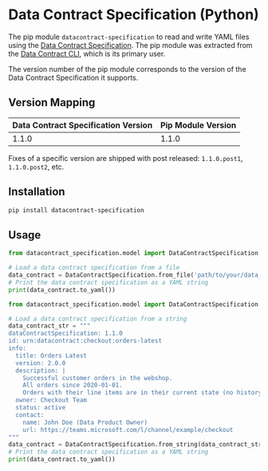 # Data Contract Specification (Python)

The pip module `datacontract-specification` to read and write YAML files using the [Data Contract Specification](https://datacontract.com). The pip module was extracted from the [Data Contract CLI](https://github.com/datacontract/datacontract-cli), which is its primary user.

The version number of the pip module corresponds to the version of the Data Contract Specification it supports.

## Version Mapping

| Data Contract Specification Version | Pip Module Version |
|-------------------------------------|--------------------|
| 1.1.0                               | 1.1.0              |

Fixes of a specific version are shipped with post released: `1.1.0.post1`, `1.1.0.post2`, etc.

## Installation

```bash
pip install datacontract-specification
```

## Usage

```python
from datacontract_specification.model import DataContractSpecification

# Load a data contract specification from a file
data_contract = DataContractSpecification.from_file('path/to/your/data_contract.yaml')
# Print the data contract specification as a YAML string
print(data_contract.to_yaml())
```

```python
from datacontract_specification.model import DataContractSpecification

# Load a data contract specification from a string
data_contract_str = """
dataContractSpecification: 1.1.0
id: urn:datacontract:checkout:orders-latest
info:
  title: Orders Latest
  version: 2.0.0
  description: |
    Successful customer orders in the webshop.
    All orders since 2020-01-01.
    Orders with their line items are in their current state (no history included).
  owner: Checkout Team
  status: active
  contact:
    name: John Doe (Data Product Owner)
    url: https://teams.microsoft.com/l/channel/example/checkout
"""
data_contract = DataContractSpecification.from_string(data_contract_str)
# Print the data contract specification as a YAML string
print(data_contract.to_yaml())
```
